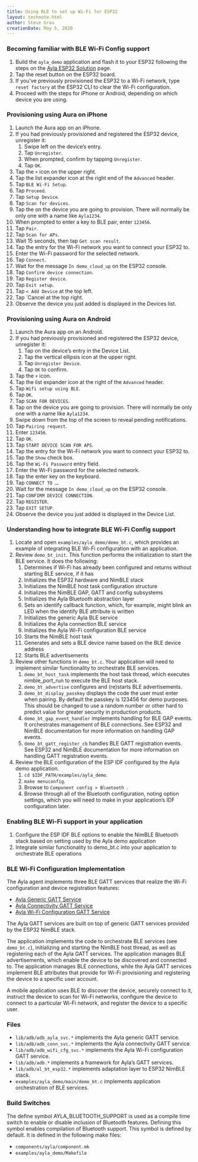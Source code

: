 ```yaml
---
title: Using BLE to set up Wi-Fi for ESP32
layout: technote.html
author: Steve Grau
creationDate: May 5, 2020
---
```


### Becoming familiar with BLE Wi-Fi Config support

1. Build the `ayla_demo` application and flash it to your ESP32 following the steps on the [Ayla ESP32 Solution](/edge-solutions/ayla-esp32-solution) page.
1. Tap the reset button on the ESP32 board.
1. If you’ve previously provisioned the ESP32 to a Wi-Fi network, type `reset factory` at the ESP32 CLI to clear the Wi-Fi configuration.
1. Proceed with the steps for iPhone or Android, depending on which device you are using.

### Provisioning using Aura on iPhone

1. Launch the Aura app on an iPhone.
1. If you had previously provisioned and registered the ESP32 device, unregister it:
    1. Swipe left on the device’s entry.
    1. Tap `Unregister`.
    1. When prompted, confirm by tapping `Unregister`.
    1. Tap `OK`.
1. Tap the `+` icon on the upper right.
1. Tap the list expander icon at the right end of the `Advanced` header.
1. Tap `BLE Wi-Fi Setup`.
1. Tap `Proceed`.
1. Tap `Setup Device`.
1. Tap `Scan for devices`.
1. Tap the on the device you are going to provision. There will normally be only one with a name like `Ayla1234`.
1. When prompted to enter a key to BLE pair, enter `123456`.
1. Tap `Pair`.
1. Tap `Scan for APs`.
1. Wait 15 seconds, then tap `Get scan result`.
1. Tap the entry for the Wi-Fi network you want to connect your ESP32 to.
1. Enter the Wi-Fi password for the selected network.
1. Tap `Connect`.
1. Wait for the message `In demo_cloud_up` on the ESP32 console.
1. Tap `Confirm device connection`.
1. Tap `Register device`.
1. Tap `Exit setup`.
1. Tap `< Add Device` at the top left.
1. Tap `Cancel at the top right.
1. Observe the device you just added is displayed in the Devices list.

### Provisioning using Aura on Android

1. Launch the Aura app on an Android.
1. If you had previously provisioned and registered the ESP32 device, unregister it:
    1. Tap on the device’s entry in the Device List.
    1. Tap the vertical ellipsis icon at the upper right.
    1. Tap `Unregister Device`.
    1. Tap `OK` to confirm.
1. Tap the `+` icon.
1. Tap the list expander icon at the right of the `Advanced` header.
1. Tap `Wifi setup using BLE`.
1. Tap `OK`.
1. Tap `SCAN FOR DEVICES`.
1. Tap on the device you are going to provision. There will normally be only one with a name like `Ayla1234`.
1. Swipe down from the top of the screen to reveal pending notifications.
1. Tap `Pairing request`.
1. Enter `123456`.
1. Tap `OK`.
1. Tap `START DEVICE SCAN FOR APS`.
1. Tap the entry for the Wi-Fi network you want to connect your ESP32 to.
1. Tap the `Show` check box.
1. Tap the `Wi-Fi Password` entry field.
1. Enter the Wi-Fi password for the selected network.
1. Tap the enter key on the keyboard.
1. Tap `CONNECT TO …`.
1. Wait for the message `In demo_cloud_up` on the ESP32 console.
1. Tap `CONFIRM DEVICE CONNECTION`.
1. Tap `REGISTER`.
1. Tap `EXIT SETUP`.
1. Observe the device you just added is displayed in the Device List.

### Understanding how to integrate BLE Wi-Fi Config support

1. Locate and open `examples/ayla_demo/demo_bt.c`, which provides an example of integrating BLE Wi-Fi configuration with an application.
1. Review `demo_bt_init`. This function performs the initialization to start the BLE service. It does the following:
    1. Determines if Wi-Fi has already been configured and returns without starting BLE service, if it has
    1. Initializes the ESP32 hardware and NimBLE stack
    1. Initializes the NimBLE host task configuration structure
    1. Initializes the NimBLE GAP, GATT and config subsystems
    1. Initializes the Ayla Bluetooth abstraction layer
    1. Sets an identify callback function, which, for example, might blink an LED when the identify BLE attribute is written
    1. Initializes the generic Ayla BLE service
    1. Initializes the Ayla connection BLE service
    1. Initializes the Ayla Wi-Fi configuration BLE service
    1. Starts the NimBLE host task
    1. Generates and sets a BLE device name based on the BLE device address
    1. Starts BLE advertisements
1. Review other functions in `demo_bt.c`. Your application will need to implement similar functionality to orchestrate BLE services.
    1. `demo_bt_host_task` implements the host task thread, which executes nimble_port_run to execute the BLE host stack.
    1. `demo_bt_advertise` configures and (re)starts BLE advertisements.
    1. `demo_bt_display_passkey` displays the code the user must enter when pairing. By default the passkey is 123456 for demo purposes. This should be changed to use a random number or other hard to predict value for greater security in production products.
    1. `demo_bt_gap_event_handler` implements handling for BLE GAP events. It orchestrates management of BLE connections. See ESP32 and NimBLE documentation for more information on handling GAP events.
    1. `demo_bt_gatt_register_cb` handles BLE GATT registration events. See ESP32 and NimBLE documentation for more information on handling GATT registration events.
1. Review the BLE configuration of the ESP IDF configured by the Ayla demo application.
    1. `cd $IDF_PATH/examples/ayla_demo`.
    1. `make menuconfig`.
    1. Browse to  `Component config > Bluetooth `.
    1. Browse through all of the Bluetooth configuration, noting option settings, which you will need to make in your application’s IDF configuration later.

### Enabling BLE Wi-Fi support in your application

1. Configure the ESP IDF BLE options to enable the NimBLE Bluetooth stack based on setting used by the Ayla demo application
1. Integrate similar functionality to demo_bt.c into your application to orchestrate BLE operations

### BLE Wi-Fi Configuration Implementation

The Ayla agent implements three BLE GATT services that realize the Wi-Fi configuration and device registration features:

* [Ayla Generic GATT Service](https://docs.aylanetworks.com/archive/ayla-generic-gatt-service-guide)
* [Ayla Connectivity GATT Service](https://docs.aylanetworks.com/archive/ayla-connectivity-gatt-service)
* [Ayla Wi-Fi Configuration GATT Service](https://docs.aylanetworks.com/archive/wi-fi-configuration-gatt-service)

The Ayla GATT services are built on top of generic GATT services provided by the ESP32 NimBLE stack.

The application implements the code to orchestrate BLE services (see `demo_bt.c`), initializing and starting the NimBLE host thread, as well as registering each of the Ayla GATT services. The application manages BLE advertisements, which enable the device to be discovered and connected to. The application manages BLE connections, while the Ayla GATT services implement BLE attributes that provide for Wi-Fi provisioning and registering the device to a specific user account. 

A mobile application uses BLE to discover the device, securely connect to it, instruct the device to scan for Wi-Fi networks, configure the device to connect to a particular Wi-Fi network, and register the device to a specific user.

### Files

* `lib/adb/adb_ayla_svc.*` implements the Ayla generic GATT service.
* `lib/adb/adb_conn_svc.*` implements the Ayla connectivity GATT service.
* `lib/adb/adb_wifi_cfg_svc.*` implements the Ayla Wi-Fi configuration GATT service.
* `lib/adb/adb.*` implements a framework for Ayla’s GATT services.
* `lib/adb/al_bt_esp32.*` implements adaptation layer to ESP32 NimBLE stack.
* `examples/ayla_demo/main/demo_bt.c` implements application orchestration of BLE services.

### Build Switches

The define symbol AYLA_BLUETOOTH_SUPPORT is used as a compile time switch to enable or disable inclusion of Bluetooth features. Defining this symbol enables compilation of Bluetooth support. This symbol is defined by default. It is defined in the following make files:

* `components/ayla/component.mk`
* `examples/ayla_demo/Makefile`